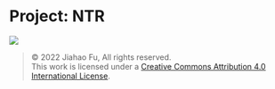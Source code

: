 # Project: NTR

[![](https://img.shields.io/badge/-123云盘-597dfc.svg?style=for-the-badge&logo=icloud&logoColor=white)](https://www.123pan.com/s/bB49-YWBd3)

> © 2022 Jiahao Fu, All rights reserved.  
> This work is licensed under a [Creative Commons Attribution 4.0 International License](http://creativecommons.org/licenses/by/4.0/).
